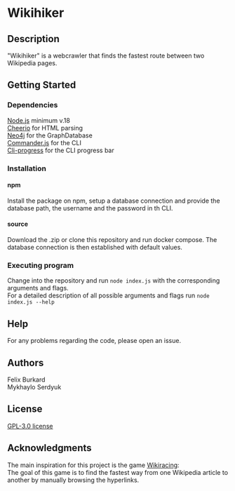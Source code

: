 # Wikihiker

## Description

"Wikihiker" is a webcrawler that finds the fastest route between two Wikipedia pages.

## Getting Started

### Dependencies

[Node.js](https://nodejs.org/en) minimum v.18\
[Cheerio](https://cheerio.js.org/) for HTML parsing\
[Neo4j](https://neo4j.com/) for the GraphDatabase\
[Commander.js](https://github.com/tj/commander.js) for the CLI\
[Cli-progress](https://github.com/npkgz/cli-progress) for the CLI progress bar

### Installation

#### npm

Install the package on npm, setup a database connection and provide the database path, the username and the password in th CLI.

#### source

Download the .zip or clone this repository and run docker compose. The database connection is then established with default values.

### Executing program

Change into the repository and run `node index.js` with the corresponding arguments and flags.\
For a detailed description of all possible arguments and flags run `node index.js --help`

## Help

For any problems regarding the code, please open an issue.

## Authors

Felix Burkard\
Mykhaylo Serdyuk

## License

[GPL-3.0 license](https://github.com/ubeF/wikihiker/tree/main?tab=GPL-3.0-1-ov-file#readme)

## Acknowledgments

The main inspiration for this project is the game [Wikiracing](https://en.wikipedia.org/wiki/Wikiracing):\
The goal of this game is to find the fastest way from one Wikipedia article to another by manually browsing the hyperlinks.
